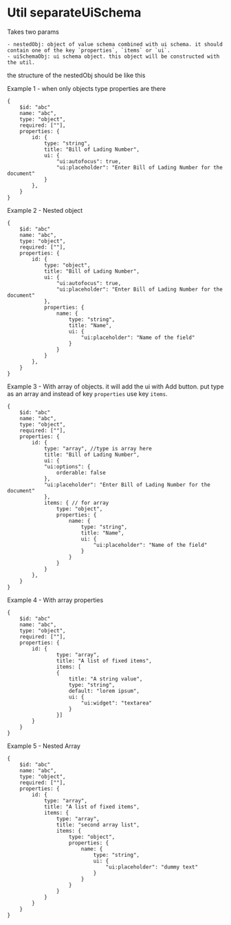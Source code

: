 # Util separateUiSchema

Takes two params 

    - nestedObj: object of value schema combined with ui schema. it should contain one of the key `properties`, `items` or `ui`.
    - uiSchemaObj: ui schema object. this object will be constructed with the util. 

the structure of the nestedObj should be like this 

Example 1 - when only objects type properties are there 

```
{
    $id: "abc"
    name: "abc",
    type: "object",
    required: [""],
    properties: { 
        id: {
            type: "string", 
            title: "Bill of Lading Number",
            ui: {
                "ui:autofocus": true,
                "ui:placeholder": "Enter Bill of Lading Number for the document"
            }
        },
    }
}
```


Example 2 - Nested object

```
{
    $id: "abc"
    name: "abc",
    type: "object",
    required: [""],
    properties: { 
        id: {
            type: "object", 
            title: "Bill of Lading Number",
            ui: {
                "ui:autofocus": true,
                "ui:placeholder": "Enter Bill of Lading Number for the document"
            },
            properties: {
                name: {
                    type: "string",
                    title: "Name",
                    ui: {
                        "ui:placeholder": "Name of the field"
                    }
                }
            }
        },
    }
}
```


Example 3 - With array of objects. it will add the ui with Add button.
put type as an array and instead of key `properties` use key `items`.

```
{
    $id: "abc"
    name: "abc",
    type: "object",
    required: [""],
    properties: { 
        id: {
            type: "array", //type is array here 
            title: "Bill of Lading Number",
            ui: {
            "ui:options": {
                orderable: false
            },
            "ui:placeholder": "Enter Bill of Lading Number for the document"
            },
            items: { // for array 
                type: "object",
                properties: {
                    name: {
                        type: "string",
                        title: "Name",
                        ui: {
                            "ui:placeholder": "Name of the field"
                        }
                    }
                } 
            }
        },
    }
}
```


Example 4 - With array properties 

```
{
    $id: "abc"
    name: "abc",
    type: "object",
    required: [""],
    properties: { 
        id: {
                type: "array",
                title: "A list of fixed items",
                items: [
                {
                    title: "A string value",
                    type: "string",
                    default: "lorem ipsum",
                    ui: {
                        "ui:widget": "textarea"
                    }
                }]
        }
    }
}
```


Example 5 - Nested Array 

```
{
    $id: "abc"
    name: "abc",
    type: "object",
    required: [""],
    properties: { 
        id: {
            type: "array",
            title: "A list of fixed items",
            items: {
                type: "array",
                title: "second array list",
                items: {
                    type: "object",
                    properties: {
                        name: {
                            type: "string",
                            ui: {
                                "ui:placeholder": "dummy text"
                            }
                        }
                    }
                }
            }
        }
    }
}
```
